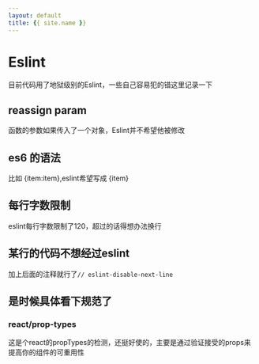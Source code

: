 ```yaml
---
layout: default
title: {{ site.name }}
---
```

# Eslint
目前代码用了地狱级别的Eslint，一些自己容易犯的错这里记录一下

## reassign param
函数的参数如果传入了一个对象，Eslint并不希望他被修改

## es6 的语法
比如 {item:item},eslint希望写成 {item}

## 每行字数限制
eslint每行字数限制了120，超过的话得想办法换行

## 某行的代码不想经过eslint
加上后面的注释就行了`// eslint-disable-next-line`

## 是时候具体看下规范了
### react/prop-types
这是个react的propTypes的检测，还挺好使的，主要是通过验证接受的props来提高你的组件的可重用性
